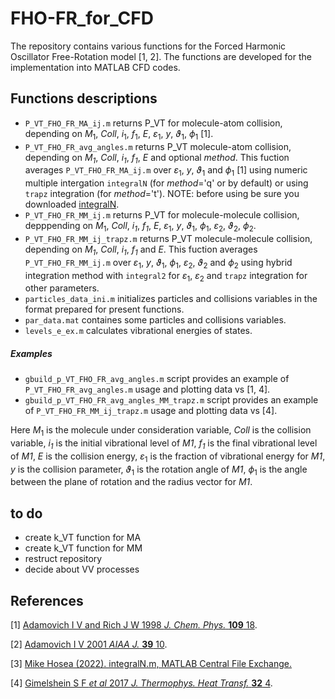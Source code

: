 # FHO-FR_for_CFD
The repository contains various functions for the Forced Harmonic Oscillator Free-Rotation model [1, 2]. The functions are developed for the implementation into MATLAB CFD codes.

## Functions descriptions
- `P_VT_FHO_FR_MA_ij.m` returns P_VT for molecule-atom collision, depending on $M_1$, *Coll*, $i_1$, $f_1$, $E$, $\varepsilon_1$, $y$, $\vartheta_1$, $\phi_1$ [1].
- `P_VT_FHO_FR_avg_angles.m` returns P_VT molecule-atom collision, depending on *M<sub>1</sub>*, *Coll*, *i<sub>1</sub>*, *f<sub>1</sub>*, *E* and optional *method*. This fuction averages `P_VT_FHO_FR_MA_ij.m` over $\varepsilon_1$, *y*, $\vartheta_1$ and $\phi_1$ [1] using numeric multiple intergation `integralN` (for *method*='q' or by default) or using `trapz` integration (for *method*='t'). NOTE: before using be sure you downloaded [integralN](https://www.mathworks.com/matlabcentral/fileexchange/47919-integraln-m).
- `P_VT_FHO_FR_MM_ij.m` returns P_VT for molecule-molecule collision, depppending on $M_1$, *Coll*, *i<sub>1</sub>*, *f<sub>1</sub>*, *E*, $\varepsilon_1$, *y*, $\vartheta_1$, $\phi_1$, $\varepsilon_2$, $\vartheta_2$, $\phi_2$.
- `P_VT_FHO_FR_MM_ij_trapz.m` returns P_VT molecule-molecule collision, depending on *M<sub>1</sub>*, *Coll*, *i<sub>1</sub>*, *f<sub>1</sub>* and *E*. This fuction averages `P_VT_FHO_FR_MM_ij.m` over $\varepsilon_1$, *y*, $\vartheta_1$, $\phi_1$, $\varepsilon_2$, $\vartheta_2$ and $\phi_2$ using hybrid integration method with `integral2` for $\varepsilon_1$, $\varepsilon_2$ and `trapz` integration for other parameters.
- `particles_data_ini.m` initializes particles and collisions variables in the format prepared for present functions.  
- `par_data.mat` containes some particles and collisions variables.  
- `levels_e_ex.m` calculates vibrational energies of states.  
##### Examples
- `gbuild_p_VT_FHO_FR_avg_angles.m` script provides an example of `P_VT_FHO_FR_avg_angles.m` usage and plotting data vs [1, 4].
- `gbuild_p_VT_FHO_FR_avg_angles_MM_trapz.m` script provides an example of `P_VT_FHO_FR_MM_ij_trapz.m` usage and plotting data vs [4].

Here $M_1$ is the molecule under consideration variable, *Coll* is the collision variable, *i<sub>1</sub>* is the initial vibrational level of *M1*, *f<sub>1</sub>* is the final vibrational level of *M1*, *E* is the collision energy, $\varepsilon_1$ is the fraction of vibrational energy for *M1*, *y* is the collision parameter, $\vartheta_1$ is the rotation angle of *M1*, $\phi_1$ is the angle between the plane of rotation and the radius vector for *M1*.

## to do
- create k_VT function for MA
- create k_VT function for MM
- restruct repository
- decide about VV processes


## References
[1]  [Adamovich I V and Rich J W 1998 *J. Chem. 
Phys.* **109** 18](https://doi.org/10.1063/1.477417).

[2]  [Adamovich I V 2001 *AIAA J.* **39** 10](https://doi.org/10.2514/2.1181).

[3]  [Mike Hosea (2022). integralN.m, MATLAB Central File Exchange.](https://www.mathworks.com/matlabcentral/fileexchange/47919-integraln-m)

[4]  [Gimelshein S F *et al* 2017 *J. Thermophys. Heat Transf.* **32** 4](https://doi.org/10.2514/1.T5228).